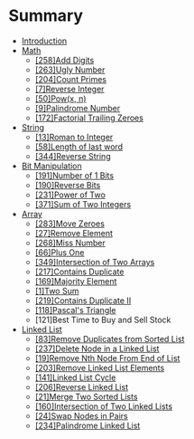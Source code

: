 # Summary

* [Introduction](README.md)
* [Math](mathmd.md)
   * [[258]Add Digits](add_digits.md)
   * [[263]Ugly Number](ugly_number.md)
   * [[204]Count Primes](count_primes.md)
   * [[7]Reverse Integer](reverse_integer.md)
   * [[50]Pow(x, n)](powx,_n.md)
   * [[9]Palindrome Number](palindrome_number.md)
   * [[172]Factorial Trailing Zeroes](factorial_trailing_zeroes.md)
* [String](string.md)
   * [[13]Roman to Integer](roman_to_integer.md)
   * [[58]Length of last word](length_of_last_word.md)
   * [[344]Reverse String](reverse_string.md)
* [Bit Manipulation](bit_manipulation.md)
   * [[191]Number of 1 Bits](number_of_1_bits.md)
   * [[190]Reverse Bits](reverse_bits.md)
   * [[231]Power of Two](power_of_two.md)
   * [[371]Sum of Two Integers](sum_of_two_integers.md)
* [Array](array.md)
   * [[283]Move Zeroes](move_zeroes.md)
   * [[27]Remove Element](remove_element.md)
   * [[268]Miss Number](miss_number.md)
   * [[66]Plus One](plus_one.md)
   * [[349]Intersection of Two Arrays](intersection_of_two_arrays.md)
   * [[217]Contains Duplicate](contains_duplicate.md)
   * [[169]Majority Element](majority_element.md)
   * [[1]Two Sum](two_sum.md)
   * [[219]Contains Duplicate II](contains_duplicate_ii.md)
   * [[118]Pascal's Triangle](pascals_triangle.md)
   * [121]Best Time to Buy and Sell Stock
* [Linked List](linked_list.md)
   * [[83]Remove Duplicates from Sorted List](remove_duplicates_from_sorted_list.md)
   * [[237]Delete Node in a Linked List](delete_node_in_a_linked_list.md)
   * [[19]Remove Nth Node From End of List](remove_nth_node_from_end_of_list.md)
   * [[203]Remove Linked List Elements](remove_linked_list_elements.md)
   * [[141]Linked List Cycle](linked_list_cycle.md)
   * [[206]Reverse Linked List](reverse_linked_list.md)
   * [[21]Merge Two Sorted Lists](merge_two_sorted_lists.md)
   * [[160]Intersection of Two Linked Lists](intersection_of_two_linked_lists.md)
   * [[24]Swap Nodes in Pairs](swap_nodes_in_pairs.md)
   * [[234]Palindrome Linked List](palindrome_linked_list.md)


